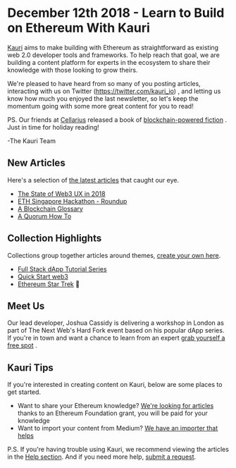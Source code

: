 # December 12th 2018 - Learn to Build on Ethereum With Kauri

[Kauri](https://beta.kauri.io) aims to make building with Ethereum as straightforward as existing web 2.0 developer tools and frameworks. To help reach that goal, we are building a content platform for experts in the ecosystem to share their knowledge with those looking to grow theirs.

We're pleased to have heard from so many of you posting articles, interacting with us on Twitter (<https://twitter.com/kauri_io>) , and letting us know how much you enjoyed the last newsletter, so let's keep the momentum going with some more great content for you to read!

PS. Our friends at [Cellarius](https://cellarius.network) released a book of [blockchain-powered fiction](https://www.amazon.com/Whose-Future-Cellarius-Stories-I-ebook/dp/B07L5Z2J7B/ref=sr_1_1?s=digital-text&ie=UTF8&qid=1544507892&sr=1-1&keywords=Cellarius) . Just in time for holiday reading!

-The Kauri Team

## New Articles

Here's a selection of [the latest articles](https://beta.kauri.io/articles) that caught our eye.

- [The State of Web3 UX in 2018](https://beta.kauri.io/article/e58bc467b7474a0eb3e1afe4eb9fe634/v1/the-state-of-web3-ux-in-2018)
- [ETH Singapore Hackathon - Roundup](https://beta.kauri.io/article/c38807b010d74c2a9e91a742eae6cc29/)
- [A Blockchain Glossary](https://beta.kauri.io/article/1f5da0c171cd4eecb68d23be9acce25d/)
- [A Quorum How To](https://beta.kauri.io/article/97e916abb4b5431bbb297f42d0ce8b88/v1/quorum-how-to)

## Collection Highlights

Collections group together articles around themes, [create your own here](https://beta.kauri.io/login?r=create-collection).

- [Full Stack dApp Tutorial Series](https://beta.kauri.io/collection/5b8e401ee727370001c942e3/full-stack-dapp-tutorial-series)
- [Quick Start web3](https://beta.kauri.io/collection/5bef33b16b97660001fe6392/quick-start-web3.0-series)
- [Ethereum Star Trek](https://beta.kauri.io/collection/5c06df52a24677000166f603/ethereum-startrek) 🖖

## Meet Us

Our lead developer, Joshua Cassidy is delivering a workshop in London as part of The Next Web's Hard Fork event based on his popular dApp series. If you're in town and want a chance to learn from an expert [grab yourself a free spot](https://next.thenextweb.com/hardfork-decentralized/events/how-to-build-your-first-d-app-on-ethereum-by-consen-sys) .

## Kauri Tips

If you're interested in creating content on Kauri, below are some places to get started.

- Want to share your Ethereum knowledge? [We're looking for articles](https://beta.kauri.io/article/b5c15961f13d4112bc82f6edb6fd3a75) thanks to an Ethereum Foundation grant, you will be paid for your knowledge
- Want to import your content from Medium? [We have an importer that helps](https://beta.kauri.io/article/15673b4f86da49f5aed621696499c662/v2/kauri-importer-guidelines)

P.S. If you're having trouble using Kauri, we recommend viewing the articles in the [Help section](https://rinkeby.kauri.io/help). And if you need more help, [submit a request](https://rinkeby.kauri.io/create-request).

